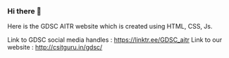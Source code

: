 ### Hi there 👋
Here is the GDSC AITR website which is created using HTML, CSS, Js.

Link to GDSC social media handles : https://linktr.ee/GDSC_aitr
Link to our website : http://csitguru.in/gdsc/
